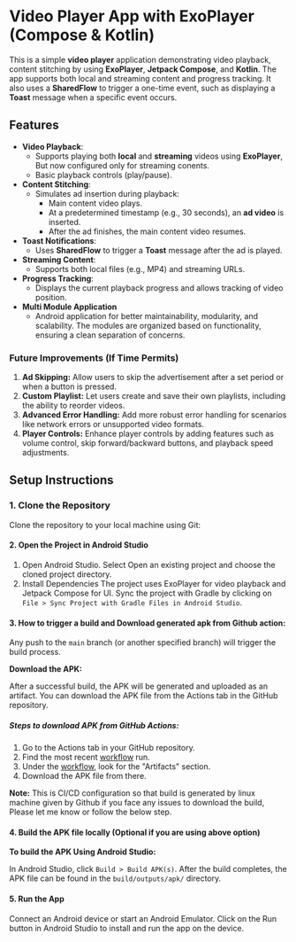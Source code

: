 # Video Player App with ExoPlayer (Compose & Kotlin)

This is a simple **video player** application demonstrating video playback, content stitching by using **ExoPlayer**, **Jetpack Compose**, and **Kotlin**. The app supports both local and streaming content and progress tracking. It also uses a **SharedFlow** to trigger a one-time event, such as displaying a **Toast** message when a specific event occurs.

## Features

- **Video Playback**:
    - Supports playing both **local** and **streaming** videos using **ExoPlayer**, But now configured only for streaming conents.
    - Basic playback controls (play/pause).
- **Content Stitching**:
    - Simulates ad insertion during playback:
        - Main content video plays.
        - At a predetermined timestamp (e.g., 30 seconds), an **ad video** is inserted.
        - After the ad finishes, the main content video resumes.
- **Toast Notifications**:
    - Uses **SharedFlow** to trigger a **Toast** message after the ad is played.
- **Streaming Content**:
    - Supports both local files (e.g., MP4) and streaming URLs.
- **Progress Tracking**:
    - Displays the current playback progress and allows tracking of video position.
- **Multi Module Application**
    - Android application for better maintainability, modularity, and scalability. The modules are organized based on functionality, ensuring a clean separation of concerns.


### Future Improvements (If Time Permits)
1. **Ad Skipping:** Allow users to skip the advertisement after a set period or when a button is pressed.
2. **Custom Playlist:** Let users create and save their own playlists, including the ability to reorder videos.
3. **Advanced Error Handling:** Add more robust error handling for scenarios like network errors or unsupported video formats.
4. **Player Controls:** Enhance player controls by adding features such as volume control, skip forward/backward buttons, and playback speed adjustments.


## Setup Instructions

### 1. Clone the Repository

Clone the repository to your local machine using Git:

#### 2. Open the Project in Android Studio
1. Open Android Studio.
   Select Open an existing project and choose the cloned project directory.
2. Install Dependencies
   The project uses ExoPlayer for video playback and Jetpack Compose for UI. Sync the project with Gradle by clicking on `File > Sync Project with Gradle Files in Android Studio`.

#### 3. How to trigger a build and Download generated apk from Github action:

Any push to the `main` branch (or another specified branch) will trigger the build process.

**Download the APK:**

After a successful build, the APK will be generated and uploaded as an artifact. You can download the APK file from the Actions tab in the GitHub repository.
##### Steps to download APK from GitHub Actions:
1. Go to the Actions tab in your GitHub repository.
2. Find the most recent [workflow](https://github.com/DeepuGeorgeJacob/VideoStramingApp/actions)
   run.
3. Under the [workflow](https://github.com/DeepuGeorgeJacob/VideoStramingApp/actions), look for the "Artifacts" section.
4. Download the APK file from there.

**Note:** This is CI/CD configuration so that build is generated by linux machine given by Github if you face any issues to download the build, Please let me know or follow the below step.

#### 4. Build the APK file locally (Optional if you are using above option)

**To build the APK Using Android Studio:**

In Android Studio, click `Build > Build APK(s)`.
After the build completes, the APK file can be found in the `build/outputs/apk/` directory.

#### 5. Run the App
Connect an Android device or start an Android Emulator.
Click on the Run button in Android Studio to install and run the app on the device.
